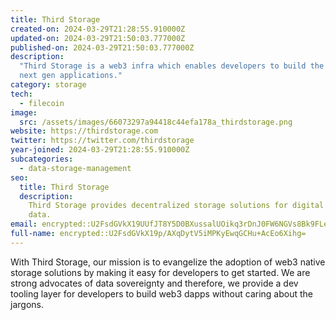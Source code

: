 ```yaml
---
title: Third Storage
created-on: 2024-03-29T21:28:55.910000Z
updated-on: 2024-03-29T21:50:03.777000Z
published-on: 2024-03-29T21:50:03.777000Z
description:
  "Third Storage is a web3 infra which enables developers to build the
  next gen applications."
category: storage
tech:
  - filecoin
image:
  src: /assets/images/66073297a94418c44efa178a_thirdstorage.png
website: https://thirdstorage.com
twitter: https://twitter.com/thirdstorage
year-joined: 2024-03-29T21:28:55.910000Z
subcategories:
  - data-storage-management
seo:
  title: Third Storage
  description:
    Third Storage provides decentralized storage solutions for digital
    data.
email: encrypted::U2FsdGVkX19UUfJT8Y5D0BXussalUOikq3rDnJ0FW6NGVs8Bk9FLe8jOl5kw6QUi
full-name: encrypted::U2FsdGVkX19p/AXqDytV5iMPKyEwqGCHu+AcEo6Xihg=
---
```


With Third Storage, our mission is to evangelize the adoption of web3 native storage solutions by making it easy for developers to get started. We are strong advocates of data sovereignty and therefore, we provide a dev tooling layer for developers to build web3 dapps without caring about the jargons.
